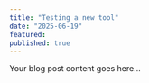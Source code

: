 ```yaml
---
title: "Testing a new tool"
date: "2025-06-19"
featured: 
published: true
---
```


Your blog post content goes here...
